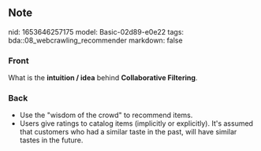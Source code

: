 ## Note
nid: 1653646257175
model: Basic-02d89-e0e22
tags: bda::08_webcrawling_recommender
markdown: false

### Front
What is the <b>intuition / idea</b> behind <b>Collaborative
Filtering</b>.

### Back
<ul>
  <li>Use the "wisdom of the crowd" to recommend items.
  <li>Users give ratings to catalog items (implicitly or
  explicitly). It's assumed that customers who had a similar taste
  in the past, will have similar tastes in the future.
</ul>
